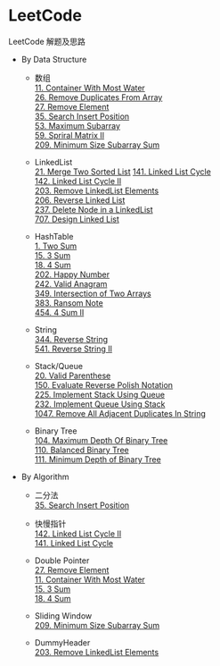 # LeetCode
LeetCode 解题及思路
* By Data Structure
    * 数组  
        [11. Container With Most Water](./Problems/1-100/11.ContainerWithMostWater)  
        [26. Remove Duplicates From Array](Problems/1-100/26.RemoveDuplicatesFromArray)  
        [27. Remove Element](./Problems/1-100/27.RemoveElement)  
        [35. Search Insert Position](Problems/1-100/35.SearchInsertPosition)  
        [53. Maximum Subarray](Problems/1-100/53.MaximumSubarray)  
        [59. Spriral Matrix II](Problems/1-100/59.SpiralMatrixII)  
        [209. Minimum Size Subarray Sum](Problems/201-300/209.MinimumSizeSubarraySum)  
        
    * LinkedList  
        [21. Merge Two Sorted List](Problems/1-100/21.MergeTwoSortedList)
        [141. Linked List Cycle](Problems/101-200/141.LinkedListCycle)  
        [142. Linked List Cycle II](Problems/101-200/142.LinkedListCycleII)  
        [203. Remove LinkedList Elements](Problems/201-300/203.RemoveLinkedListElements)  
        [206. Reverse Linked List](Problems/201-300/206.ReverseLinkedList)  
        [237. Delete Node in a LinkedList](Problems/201-300/237.DeleteNodeInALinkedList)  
        [707. Design Linked List](./Problems/707.DesignLinkedList)  
    
    * HashTable   
        [1. Two Sum](Problems/1-100/1.TwoSum)  
        [15. 3 Sum](Problems/1-100/15.ThreeSum)  
        [18. 4 Sum](Problems/1-100/18.4Sum)  
        [202. Happy Number](Problems/201-300/202.HappyNumber)   
        [242. Valid Anagram](Problems/201-300/242.ValidAnagram)  
        [349. Intersection of Two Arrays](Problems/301-400/349.IntersectionofTwoArrays)  
        [383. Ransom Note](Problems/301-400/383.RansomNote)  
        [454. 4 Sum II](Problems/454.4SumII)  
              
    * String  
        [344. Reverse String](Problems/301-400/344.ReverseString)  
        [541. Reverse String II](Problems/541.ReverseStringII)
        
    * Stack/Queue  
        [20. Valid Parenthese](Problems/1-100/20.ValidParenthese)  
        [150. Evaluate Reverse Polish Notation](Problems/101-200/150.EvaluateReversePolishNotation)  
        [225. Implement Stack Using Queue](Problems/201-300/225.ImplementStackUsingQueue)  
        [232. Implement Queue Using Stack](Problems/201-300/232.ImplementQueueUsingStack)  
        [1047. Remove All Adjacent Duplicates In String](Problems/1047.RemoveAllAdjacentDuplicatesInString)  
        
    * Binary Tree  
        [104. Maximum Depth Of Binary Tree](Problems/101-200/104.MaximumDepthOfBinaryTree)  
        [110. Balanced Binary Tree](Problems/101-200/110.BalancedBinaryTree)  
        [111. Minimum Depth of Binary Tree](Problems/101-200/111.MinimunDepthOfBinaryTree)  
        
        
* By Algorithm
    * 二分法  
        [35. Search Insert Position](Problems/1-100/35.SearchInsertPosition)    
    
    * 快慢指针  
        [142. Linked List Cycle II](Problems/101-200/142.LinkedListCycleII)  
        [141. Linked List Cycle](Problems/101-200/141.LinkedListCycle)
                 
    * Double Pointer  
        [27. Remove Element](Problems/1-100/27.RemoveElement)  
        [11. Container With Most Water](Problems/1-100/11.ContainerWithMostWater)  
        [15. 3 Sum](Problems/1-100/15.ThreeSum)  
        [18. 4 Sum](Problems/1-100/18.4Sum)
       
    * Sliding Window  
        [209. Minimum Size Subarray Sum](Problems/201-300/209.MinimumSizeSubarraySum)   
    
    * DummyHeader  
        [203. Remove LinkedList Elements](Problems/201-300/203.RemoveLinkedListElements)
    